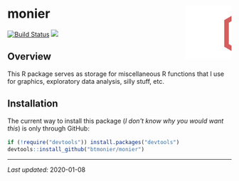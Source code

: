 
monier <img src="man/figures/monier_logo.svg" align="right" height="120"/>
==========================================================================

[![Build Status](https://travis-ci.org/btmonier/monier.svg?branch=master)](https://travis-ci.org/btmonier/croix) [![](https://img.shields.io/badge/lifecycle-experimental-orange.svg)](https://www.tidyverse.org/lifecycle/#experimental)

Overview
--------

This R package serves as storage for miscellaneous R functions that I use for graphics, exploratory data analysis, silly stuff, etc.

Installation
------------

The current way to install this package (*I don't know why you would want this*) is only through GitHub:

``` r
if (!require("devtools")) install.packages("devtools")
devtools::install_github("btmonier/monier")
```

------------------------------------------------------------------------

*Last updated:* 2020-01-08
